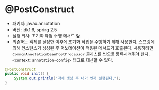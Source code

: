 # @PostConstruct

- 패키지: javax.annotation
- 버전: jdk1.6, spring 2.5
- 설정 위치: 초기화 작업 수행 메서드 앞
- 의존하는 객체를 설정한 이후에 초기화 작업을 수행하기 위해 사용한다.
스프링에 의해 인스턴스가 생성된 후 어노테이션이 적용된 메서드가 호출된다. 
사용하려면 `CommonAnnotationBeanPostProcessor` 클래스를 빈으로 등록시켜줘야 한다. `<context:annotation-config>` 태그로 대신할 수 있다.

```java
@PostConstruct
public void init() {
    System.out.println("객체 생성 후 내가 먼저 실행된다.");
}
```

